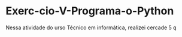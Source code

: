 # Exerc-cio-V-Programa-o-Python
Nessa atividade do urso Técnico em informática, realizei cercade 5 q
